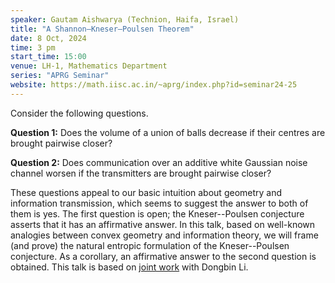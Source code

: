 ```yaml
---
speaker: Gautam Aishwarya (Technion, Haifa, Israel)
title: "A Shannon–Kneser–Poulsen Theorem"
date: 8 Oct, 2024
time: 3 pm
start_time: 15:00
venue: LH-1, Mathematics Department
series: "APRG Seminar"
website: https://math.iisc.ac.in/~aprg/index.php?id=seminar24-25
---
```


Consider the following questions.

**Question 1:** Does the volume of a union of balls decrease if their centres are brought pairwise closer?

**Question 2:** Does communication over an additive white Gaussian noise channel worsen if the transmitters are brought pairwise closer?

These questions appeal to our basic intuition about geometry and information transmission, which seems to suggest the answer to both of them is yes.
The first question is open; the Kneser--Poulsen conjecture asserts that it has an affirmative answer. In this talk, based on well-known analogies between
convex geometry and information theory, we will frame (and prove) the natural entropic formulation of the Kneser--Poulsen conjecture. As a corollary, an
affirmative answer to the second question is obtained. This talk is based on [joint work](https://arxiv.org/abs/2409.03664) with Dongbin Li. 
